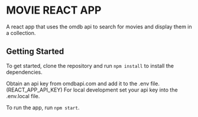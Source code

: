 # MOVIE REACT APP

A react app that uses the omdb api to search for movies and display them in a collection.

## Getting Started

To get started, clone the repository and run `npm install` to install the dependencies.

Obtain an api key from omdbapi.com and add it to the .env file. (REACT_APP_API_KEY) 
For local development set your api key into the .env.local file.

To run the app, run `npm start`.
